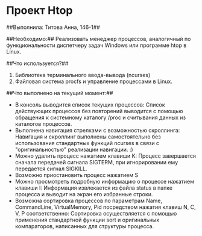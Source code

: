 # Проект Htop #

##Выполнила: Титова Анна, 146-1##

##Необходимо:##
Реализовать менеджер процессов, аналогичный по функциональности диспетчеру задач Windows или программе htop в Linux.

##Что используется?##
1. Библиотека терминального ввода-вывода (ncurses)
2. Файловая система procfs и управление процессами в Linux.

##Что выполнено на текущий момент:##
- В консоль выводится список текущих процессов:
	Список действующих процессов без повторений выводится с помощью обращения к системному каталогу /proc и считывания данных из каталогов процессов. 
- Выполнена навигация стрелками с возможностью скроллинга:
	Навигация и скроллинг выполнены самостоятельно без использования стандартных функций ncurses в связи с "оригинальностью" реализации навигации. :)
- Можно удалить процесс нажатием клавиши K:
	Процесс завершается сначала передачей сигнала SIGTERM, при игнорировании ему передается сигнал SIGKILL.
- Возможно приостановить процесс нажатием S
- Можно просмотреть подробную информацию о процессе нажатием клавиши I:
	Информация извлекается из файла status в папке процесса и выводит на экран его  избранные строки.
- Возможна сортировка процессов по параметрам Name, CommandLine, VirtualMemory, Pid посредством нажатия клавиш N, C, V, P соответственно:
	Сортировка осуществляется с помощью применения стандартной функции sort и оригинальных компараторов, написанных для структуры процесса. 
